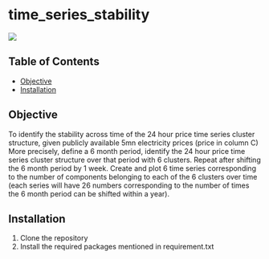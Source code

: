 # time_series_stability

![](https://img.shields.io/badge/python-3.5-green.svg?style=flat)

## Table of Contents

- [Objective](#objective)
- [Installation](#installation)
## Objective

To identify the stability across time of the 24 hour price time series cluster structure, given publicly available 5mn electricity prices (price in column C)
More precisely, define a 6 month period, identify the 24 hour price time series cluster structure over that period with 6 clusters.
Repeat after shifting the 6 month period by 1 week.
Create and plot 6 time series corresponding to the number of components belonging to each of the 6 clusters over time (each series will have 26 numbers corresponding to the number of times the 6 month period can be shifted within a year).

## Installation
1. Clone the repository
2. Install the required packages mentioned in requirement.txt











